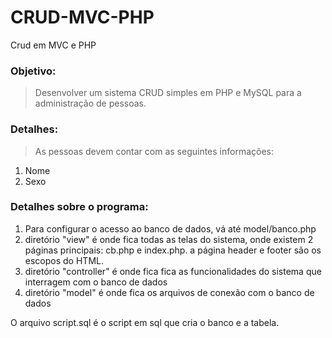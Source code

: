 # CRUD-MVC-PHP
Crud em MVC e PHP
### Objetivo: 

>Desenvolver um sistema CRUD simples em PHP e MySQL para a administração de pessoas.

### Detalhes:

>As pessoas devem contar com as seguintes informações:

1. Nome
2. Sexo

### Detalhes sobre o programa:

1.  Para configurar o acesso ao banco de dados, vá até model/banco.php
2.  diretório "view" é onde fica todas as telas do sistema, onde existem 2 páginas principais: cb.php e index.php. a página header e footer são os escopos do HTML.
3.  diretório "controller" é onde fica fica as funcionalidades do sistema que interragem com o banco de dados
4.  diretório "model" é onde fica os arquivos de conexão com o banco de dados

O arquivo script.sql é o script em sql que cria o banco e a tabela.